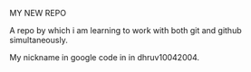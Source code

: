 MY NEW REPO		





A repo by which i am learning to work with both git and github simultaneously.






My nickname in google code in in dhruv10042004.
